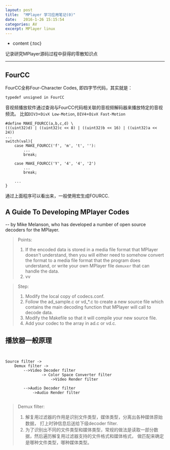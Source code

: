 ```yaml
---
layout: post
title:  "MPlayer 学习应用笔记(0)"
date:   2016-1-26 15:15:54
categories: AV
excerpt: MPlayer linux
---
```


* content
{:toc}

记录研究MPlayer源码过程中获得的零散知识点

---

## FourCC

FourCC全称Four-Character Codes, 即四字节代码，其实就是：
<pre><code>typedef unsigned in FourCC
</code></pre>
音视频播放软件通过查询与FourCC代码相关联的音视频解码器来播放特定的音视频流。
比如`DIV3`=`DivX Low-Motion`, `DIV4`=`DivX Fast-Motion`
<pre><code>#define MAKE_FOURCC(a,b,c,d) \
(((uint32)d) | ((uint32)c << 8) | ((uint32)b << 16) | ((uint32)a << 24))
...
switch(val){
	case MAKE_FOURCC('f', 'm', 't', ''):
		...
		break;
		
	case MAKE_FOURCC('Y', '4', '4', '2')
		...
		break;
		
	...
}</code></pre>
通过上面程序可以看出来，一般使用宏生成FOURCC.

## A Guide To Developing MPlayer Codes 

-- by Mike Melanson, who has developed a number of open source decoders for the MPlayer.

> Points:
>
> 1. If the encoded data is stored in a media file format that MPlayer doesn't understand, then you will either need to 
> somehow convert the format to a media file format that the program does understand, or write your own MPlayer file `demuxer`
> that can handle the data.
> 2. vv

> Step:
>
> 1. Modify the local copy of codecs.conf.
> 2. Follow the ad_sample.c or vd_*.c to create a new source file which contains the main decoding function that MPlayer will call to decode data.
> 3. Modify the Makefile so that it will compile your new source file.
> 4. Add your codec to the array in ad.c or vd.c.


## 播放器一般原理

<pre><code>

Source filter -> 
	Demux filter ->
        -->Video Decoder filter  
				-> Color Space Converter filter
					->Video Render filter
					
		-->Audio Decoder filter
			->Audio Render filter
					
</code></pre>

> Demux filter: 
>
> 1. 解复用过滤器的作用是识别文件类型，媒体类型，分离出各种媒体原始数据，
> 打上时钟信息后送给下级decoder filter.
> 2. 为了识别出不同的文件类型和媒体类型，常规的做法是读取一部分数据，然后遍历解复用过滤器支持的文件格式和媒体格式，
> 做匹配来确定是哪种文件类型，哪种媒体类型。































